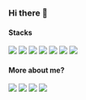### Hi there 👋

<!-- <style type="text/css">* {cursor: url(https://cur.cursors-4u.net/cursors/cur-2/cur113.cur), auto !important;}</style><a href="https://www.cursors-4u.com/cursor/2008/11/24/dog-pointer.html" target="_blank" title="Dog Pointer"><img src="https://cur.cursors-4u.net/cursor.png" border="0" alt="Dog Pointer" style="position:absolute; top: 0px; right: 0px;" /></a> -->

<p>
    <h4>Stacks</h4>
    <a href=""><img src="https://img.shields.io/badge/Python-3776AB?style=flat-square&logo=Python&logoColor=ffffff"/></a>
    <a href=""><img src="https://img.shields.io/badge/Java-007396?style=flat-square&logo=Java&logoColor=ffffff"/></a>
    <a href=""><img src="https://img.shields.io/badge/HTML5-E34F26?style=flat-square&logo=HTML5&logoColor=ffffff"/></a>
    <a href=""><img src="https://img.shields.io/badge/CSS3-1572B6?style=flat-square&logo=CSS3&logoColor=ffffff"/></a>
    <a href=""><img src="https://img.shields.io/badge/Django-092E20?style=flat-square&logo=Django&logoColor=ffffff"/></a>
    <a href=""><img src="https://img.shields.io/badge/Eclipse IDE-2C2255?style=flat-square&logo=Eclipse IDE&logoColor=ffffff"/></a>
    <a href=""><img src="https://img.shields.io/badge/PostgreSQL-4169E1?style=flat-square&logo=PostgreSQL&logoColor=ffffff"/></a>
    <!-- &nbsp -->
</p>
<p>
    <h4>More about me?</h4>
    <a href="https://github.com/onmay16" target="_blank"><img src="https://img.shields.io/badge/GitHub-24282e?style=flat-square&logo=GitHub&logoColor=ffffff"/></a>
    <a href="https://www.linkedin.com/in/sugyeong-hong-01a04317a/" target="_blank"><img src="https://img.shields.io/badge/LinkedIn-0A66C2?style=flat-square&logo=LinkedIn&logoColor=ffffff"/></a>
    <a href="mailto:onmay16@gmail.com" target="_blank"><img src="https://img.shields.io/badge/Sugyeong/May-EA4335?style=flat-square&logo=Gmail&logoColor=ffffff"/></a>
    <a href="https://www.instagram.com/espacedemay/" target="_blank"><img src="https://img.shields.io/badge/espacedemay-E4405F?style=flat-square&logo=Instagram&logoColor=ffffff"/></a>
</p>



<!--
**onmay16/onmay16** is a ✨ _special_ ✨ repository because its `README.md` (this file) appears on your GitHub profile.

Here are some ideas to get you started:

- 🔭 I’m currently working on ...
- 🌱 I’m currently learning ...
- 👯 I’m looking to collaborate on ...
- 🤔 I’m looking for help with ...
- 💬 Ask me about ...
- 📫 How to reach me: ...
- 😄 Pronouns: ...
- ⚡ Fun fact: ...
-->
